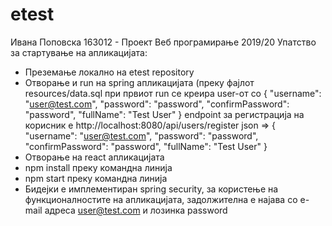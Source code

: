# etest
Ивана Поповска 163012 - Проект Веб програмирање 2019/20
Упатство за стартување на апликацијата:
- Преземање локално на etest repository
- Отворање и run на spring апликацијата (преку фајлот resources/data.sql при првиот run се креира user-от со
{
	"username": "user@test.com",
	"password": "password",
	"confirmPassword": "password",
	"fullName": "Test User"
}
endpoint за регистрација на корисник е http://localhost:8080/api/users/register 
json => { 
"username": "user@test.com",
	"password": "password",
	"confirmPassword": "password",
	"fullName": "Test User" }
- Oтворање на react апликацијата
- npm install преку командна линија 
- npm start  преку командна линија
- Бидејки е имплементиран spring security, за користење на функционалностите на апликацијата, задолжителна е најава со e-mail адреса user@test.com и лозинка password
